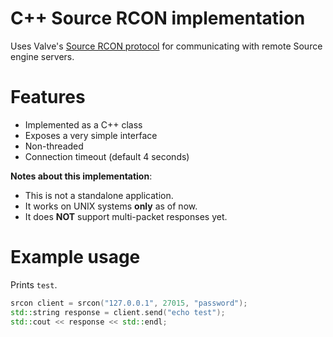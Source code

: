 # C++ Source RCON implementation

Uses Valve's [Source RCON protocol](https://developer.valvesoftware.com/wiki/Source_RCON_Protocol) for communicating with remote Source engine servers.

# Features

* Implemented as a C++ class
* Exposes a very simple interface
* Non-threaded
* Connection timeout (default 4 seconds)

**Notes about this implementation**:

* This is not a standalone application.
* It works on UNIX systems **only** as of now.
* It does **NOT** support multi-packet responses yet.

# Example usage

Prints `test`.

```c++
srcon client = srcon("127.0.0.1", 27015, "password");
std::string response = client.send("echo test");
std::cout << response << std::endl;
```
